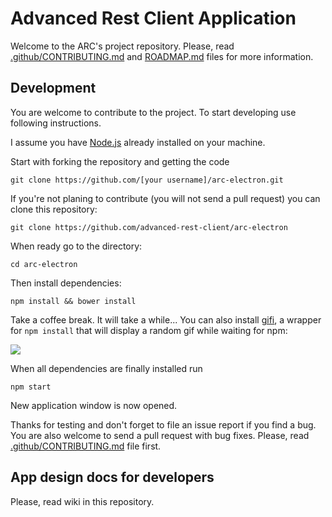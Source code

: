 Advanced Rest Client Application
=================

Welcome to the ARC's project repository. Please, read [.github/CONTRIBUTING.md](.github/CONTRIBUTING.md) and [ROADMAP.md](ROADMAP.md) files for more information.

## Development
You are welcome to contribute to the project. To start developing use following instructions.

I assume you have [Node.js][1] already installed on your machine.

Start with forking the repository and getting the code

```shell
git clone https://github.com/[your username]/arc-electron.git
```

If you're not planing to contribute (you will not send a pull request) you can clone this repository:

```shell
git clone https://github.com/advanced-rest-client/arc-electron
```

When ready go to the directory:

```shell
cd arc-electron
```

Then install dependencies:
```shell
npm install && bower install
```

Take a coffee break. It will take a while... You can also install [gifi][gifi], a wrapper for `npm install` that will display a random gif while waiting for npm:

![](https://raw.githubusercontent.com/vdemedes/gifi/master/media/demo.gif)


When all dependencies are finally installed run

```shell
npm start
```

New application window is now opened.


Thanks for testing and don't forget to file an issue report if you find a bug.
You are also welcome to send a pull request with bug fixes. Please, read [.github/CONTRIBUTING.md](.github/CONTRIBUTING.md) file first.

## App design docs for developers
Please, read wiki in this repository.


 [1]: https://docs.npmjs.com/getting-started/installing-node "Install Node.js"
 [gifi]: https://github.com/vdemedes/gifi "watch GIFs while running npm install"
